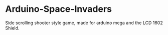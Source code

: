 # Arduino-Space-Invaders
Side scrolling shooter style game, made for arduino mega and the LCD 1602 Shield.
